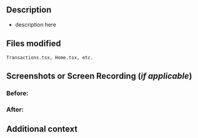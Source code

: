 ## Description

<!-- What does this PR do? What changes are made? -->

- description here

## Files modified

<!-- List the files modified in this PR -->

```
Transactions.tsx, Home.tsx, etc.
```

## Screenshots or Screen Recording (_if applicable_)

<!-- Applicable for UI features/fixes -->

### Before:

<!-- Add screenshots here -->

### After:

<!-- Add screenshots here -->

## Additional context
